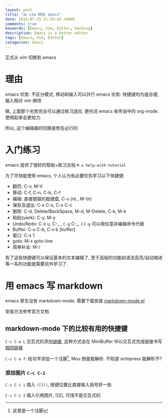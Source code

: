 ```yaml
---
layout: post
title: "从 vim 转到 emacs"
date: 2014-07-25 21:24:43 +0800
comments: true
keywords: [Emacs, Vim, Editor, hacking]
description: Emacs is a better editor
tags: [Emacs, Vim, Editor]
categories: Emacs
---
```




正式从 vim 切换到 emacs

<!--more-->

# 理由
emacs 优势: 不区分模式, 移动和输入可以并行
emacs 劣势: 快捷键均为组合键, 输入相对 vim 麻烦

嘛, 上面那个劣势完全可以通过练习适应, 更何况 emacs 有传说中的 org-mode. 使用起来会更给力.

所以, 这个编辑器的切换是势在必行的

# 入门练习
emacs 提供了很好的帮助+练习文档 `M-x help-with-tutorial`

为了尽快能使用 emacs, 个人认为有必要优先学习以下快捷键:

* 翻页: C-v, M-V
* 移动: C-f, C-n, C-b, C-f
* 编辑: 直接狠狠的敲键盘, C-u (n) , M-(n)
* 保存及退出: C-x C-s, C-x C-c
* 删除: C-d, Delete/BackSpace, M-d, M-Delete, C-k, M-k
* 粘贴(yank): C-y, M-y
* Undo/Redo: C-x u, C-_ , `C-g` C-_. ( `C-g` 可以用任意非编辑命令代替
* Buffer: C-x C-b, C-x b [buffer]
* 窗口: C-x 1
* goto: M-x goto-line
* 简单补全: M-/

有了这些快捷键可以保证基本的文本编辑了, 至于高级的功能如语法高亮/自动缩进等一系列功能就需要另外学习了.

# 用 emacs 写 markdown

emacs 原生没有 markdown-mode. 需要下载安装
[markdown-mode.el](http://jblevins.org/projects/markdown-mode/)

安装方法参考官方文档

## markdown-mode 下的比较有用的快捷键


`C-c C-a L` 交互式的添加[链接][1], 这种方式会在 MiniBuffer 中以交互式完成链接书写 [相同链接][1]


`C-c C-a f`: 给句字添加一个注脚[^1],  Mou 倒是能解析. 不知道 octopress 能解析不?


### 添加图片 `C-c C-i`

`C-c C-i i` 插入 `![]()`, 按键位置比直接输入括号好一些

`C-c C-i I` 插入引用图片, ![][], 可惜不是交互式的



[1]: http://ralph-wang.github.io/ "This Blog"
[^1]: 这里是一个注脚
